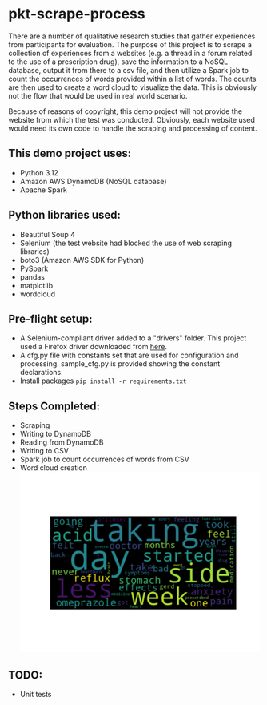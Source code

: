 # pkt-scrape-process
There are a number of qualitative research studies that gather experiences from participants for 
evaluation. The purpose of this project is to 
scrape a collection of experiences from a websites (e.g. a thread in a forum related to the use 
of a prescription drug), save the information 
to a NoSQL database, output it from there to a csv file, and then utilize a Spark job to 
count the occurrences of words provided within a list of words. The counts 
are then used to create a word cloud to visualize the data. This is obviously not the flow that 
would be used in real world scenario.

Because of reasons of copyright, this demo project will not provide the website from which 
the test was conducted. Obviously, each website used would need its own code to handle the 
scraping and processing of content.
 
## This demo project uses:
+ Python 3.12
+ Amazon AWS DynamoDB (NoSQL database)
+ Apache Spark

## Python libraries used:
+ Beautiful Soup 4
+ Selenium (the test website had blocked the use of web scraping libraries)
+ boto3 (Amazon AWS SDK for Python)
+ PySpark
+ pandas
+ matplotlib
+ wordcloud

## Pre-flight setup:
+ A Selenium-compliant driver added to a "drivers" folder. This project used a Firefox 
driver downloaded from [here](https://github.com/mozilla/geckodriver/releases).
+ A cfg.py file with constants set that are used for configuration and processing. sample_cfg.py 
is provided showing the constant declarations. 
+ Install packages `pip install -r requirements.txt`

## Steps Completed:
+ Scraping
+ Writing to DynamoDB
+ Reading from DynamoDB
+ Writing to CSV
+ Spark job to count occurrences of words from CSV
+ Word cloud creation
![alt text](https://github.com/primarykeytech/pkt-scrape-process/blob/master/public/omep_wordcloud.png?raw=true)


## TODO:
+ Unit tests

